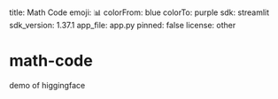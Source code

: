 title: Math Code
emoji: 📊
colorFrom: blue
colorTo: purple
sdk: streamlit
sdk_version: 1.37.1
app_file: app.py
pinned: false
license: other




# math-code
demo of higgingface
